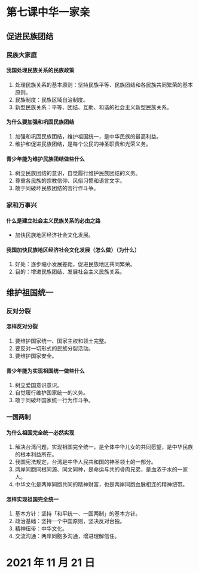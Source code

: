 # 第七课中华一家亲

## 促进民族团结

### 民族大家庭

#### 我国处理民族关系的民族政策

1. 处理民族关系的基本原则：坚持民族平等、民族团结和各民族共同繁荣的基本原则。
2. 民族制度：民族区域自治制度。
3. 新型民族关系：平等、团结、互助、和谐的社会主义新型民族关系。

#### 为什么要加强和巩固民族团结

1. 加强和巩固民族团结，维护祖国统一，是中华民族的最高利益。
2. 维护和促进民族团结，是每个公民的神圣职责和光荣义务。

#### 青少年能为维护民族团结做些什么

1. 树立民族团结的意识，自觉履行维护民族团结的义务。
2. 尊重各民族的宗教信仰、风俗习惯和语言文字。
3. 敢于同破坏民族团结的言行作斗争。

### 家和万事兴

#### 什么是建立社会主义民族关系的必由之路

- 加快民族地区经济社会文化发展。

#### 我国加快民族地区经济社会文化发展（怎么做）（为什么）

1. 好处：逐步缩小发展差距，促进民族地区共同繁荣。
2. 目的：增进民族团结、发展社会主义民族关系。

## 维护祖国统一

### 反对分裂

#### 怎样反对分裂

1. 要维护国家统一、国家主权和领土完整。
2. 要反对一切形式的民族分裂活动。
3. 要维护国家安全。

#### 青少年能为实现祖国统一做些什么

1. 树立爱国意识意识。
1. 自觉履行维护国家统一的义务。
3. 敢于同破坏国家统一行为作斗争。

### 一国两制

#### 为什么祖国完全统一必然实现

1. 解决台湾问题，实现祖国完全统一，是全体中华儿女的共同愿望，是中华民族的根本利益所在。
2. 我国宪法规定，台湾是中华人民共和国的神圣领土的一部分。
3. 两岸同胞同根同源、同文同种，是命运与共的骨肉兄弟，是血浓于水的一家人。
4. 中华文化是两岸同胞共同的精神财富，也是两岸同胞血脉相连的精神纽带。

#### 怎样实现祖国完全统一

1. 基本方针：坚持「和平统一、一国两制」的基本方针。
2. 政治基础：坚持一个中国原则，坚决反对台独。
3. 精神纽带：中华文化。
4. 交流沟通：两岸同胞多沟通，增进理解信任。

# 2021 年 11 月 21 日